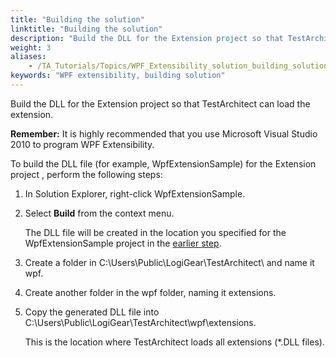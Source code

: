 ```yaml
--- 
title: "Building the solution"
linktitle: "Building the solution"
description: "Build the DLL for the Extension project so that TestArchitect can load the extension."
weight: 3
aliases: 
    - /TA_Tutorials/Topics/WPF_Extensibility_solution_building_solution.html
keywords: "WPF extensibility, building solution"
---
```


Build the DLL for the Extension project so that TestArchitect can load the extension.

**Remember:** It is highly recommended that you use Microsoft Visual Studio 2010 to program WPF Extensibility.

To build the DLL file \(for example, WpfExtensionSample\) for the Extension project , perform the following steps:

1.  In Solution Explorer, right-click WpfExtensionSample.

2.  Select **Build** from the context menu.

    The DLL file will be created in the location you specified for the WpfExtensionSample project in the [earlier step](/TA_Tutorials/Topics/WPF_Extensibility_solution_creating.html#step_z5w_p23_jm).

3.  Create a folder in C:\\Users\\Public\\LogiGear\\TestArchitect\\ and name it wpf.

4.  Create another folder in the wpf folder, naming it extensions.

5.  Copy the generated DLL file into C:\\Users\\Public\\LogiGear\\TestArchitect\\wpf\\extensions.

    This is the location where TestArchitect loads all extensions \(\*.DLL files\).





